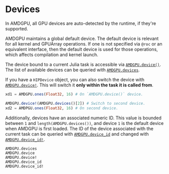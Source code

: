 # Devices

In AMDGPU, all GPU devices are auto-detected by the runtime, if they're supported.

AMDGPU maintains a global default device.
The default device is relevant for all kernel and GPUArray operations.
If one is not specified via `@roc` or an equivalent interface,
then the default device is used for those operations,
which affects compilation and kernel launch.

The device bound to a current Julia task is accessible via [`AMDGPU.device()`](@ref).
The list of available devices can be queried with [`AMDGPU.devices`](@ref).

If you have a `HIPDevice` object, you can also switch
the device with [`AMDGPU.device!`](@ref).
This will switch it **only within the task it is called from**.

```julia
xd1 = AMDGPU.ones(Float32, 16) # On `AMDGPU.device()` device.

AMDGPU.device!(AMDGPU.devices()[2]) # Switch to second device.
xd2 = AMDPGU.ones(Float32, 16) # On second device.
```

Additionally, devices have an associated numeric ID.
This value is bounded between `1` and `length(AMDGPU.devices())`,
and device `1` is the default device when AMDGPU is first loaded.
The ID of the device associated with the current task can be queried
with [`AMDGPU.device_id`](@ref) and changed with [`AMDGPU.device_id!`](@ref).

```@docs
AMDGPU.devices
AMDGPU.device
AMDGPU.device!
AMDGPU.device_id
AMDGPU.device_id!
```
